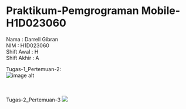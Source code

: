 # Praktikum-Pemgrograman Mobile-H1D023060
Nama           : Darrell Gibran<br>
NIM            : H1D023060<br>
Shift Awal     : H<br>
Shift Akhir    : A

Tugas-1_Pertemuan-2:<br>
![image alt](https://github.com/dagbrn/Praktikum-Pemrograman-Mobile_H1D023060_Tugas-1-Pertemuan-2/blob/3cc8dd9ef483415d4232c4b4124a3da096d39436/Screenshot%202025-09-14%20154451.png)

<br><br>
Tugas-2_Pertemuan-3
![](Tugas%202_Pertemuan%203.gif)
